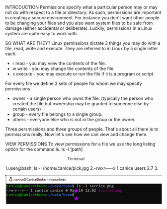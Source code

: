 INTRODUCTION
Permissions specify what a particular person may or may not do with respect 
to a file or directory. As such, permissions are important in creating a 
secure environment. For instance you don't want other people to be changing 
your files and you also want system files to be safe from damage 
(either accidental or deliberate). Luckily, permissions in a Linux system 
are quite easy to work with.

SO WHAT ARE THEY?
Linux permissions dictate 3 things you may do with a file, read, write and 
execute. They are referred to in Linux by a single letter each.
* r read - you may view the contents of the file.
* w write - you may change the contents of the file.
* x execute - you may execute or run the file if it is a program or script.

For every file we define 3 sets of people for whom we may specify permissions.

* owner - a single person who owns the file. (typically the person who created 
the file but ownership may be granted to someone else by certain users)
* group - every file belongs to a single group.
* others - everyone else who is not in the group or the owner.

Three persmissions and three groups of people. That's about all there is 
to permissions really. Now let's see how we can view and change them.

VIEW PERMISSIONS
To view permissions for a file we use the long listing option for the command ls.
    ls  -l  [path]

                                Terminal
1.user@bash: ls -l /home/canice/pick.jpg
2.-rwxr----x 1 canice users 2.7
3.                                


![Terminal-screenshot](terminalpic.png?raw=true "Title")